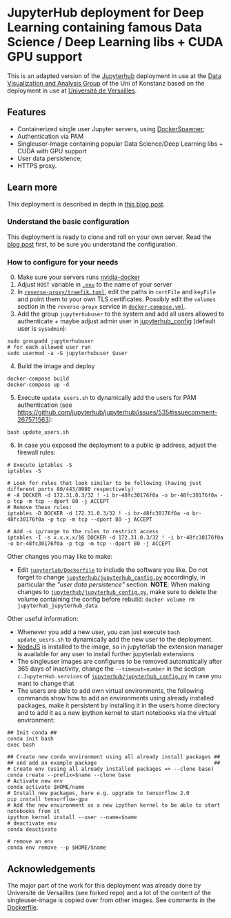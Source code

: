 # JupyterHub deployment for Deep Learning containing famous Data Science / Deep Learning libs + CUDA GPU support

This is an adapted version of the [Jupyterhub](https://jupyter.org/hub) deployment in use at the [Data Visualization and Analysis Group](https://www.vis.uni-konstanz.de/) of the Uni of Konstanz based on the deployment in use at [Université de
Versailles](https://jupyter.ens.uvsq.fr/).

## Features

- Containerized single user Jupyter servers, using
  [DockerSpawner](https://github.com/jupyterhub/dockerspawner);
- Authentication via PAM
- Singleuser-Image containing popular Data Science/Deep Learning libs + CUDA with GPU support
- User data persistence;
- HTTPS proxy.

## Learn more

This deployment is described in depth in [this blog
post](https://opendreamkit.org/2018/10/17/jupyterhub-docker/).

### Understand the basic configuration

This deployment is ready to clone and roll on your own server. Read
the [blog
post](https://opendreamkit.org/2018/10/17/jupyterhub-docker/) first,
to be sure you understand the configuration.

### How to configure for your needs

0. Make sure your servers runs [nvidia-docker](https://github.com/NVIDIA/nvidia-docker)
1. Adjust `HOST` variable in [`.env`](.env) to the name of your server
2. In [`reverse-proxy/traefik.toml`](reverse-proxy/traefik.toml), edit
  the paths in `certFile` and `keyFile` and point them to your own TLS
  certificates. Possibly edit the `volumes` section in the
  `reverse-proyx` service in
  [`docker-compose.yml`](docker-compose.yml).
3. Add the group `jupyterhubuser` to the system and add all users allowed to authenticate + maybe adjust admin user in [jupyterhub_config](jupyterhub/jupyterhub_config.py) (default user is `sysadmin`):
```
sudo groupadd jupyterhubuser
# for each allowed user run
sudo usermod -a -G jupyterhubuser $user
```
4. Build the image and deploy
```
docker-compose build
docker-compose up -d
```

5. Execute `update_users.sh` to dynamically add the users for PAM authentication (see https://github.com/jupyterhub/jupyterhub/issues/535#issuecomment-267571563):
```
bash update_users.sh
```

6. In case you exposed the deployment to a public ip address, adjust the firewall rules:

```
# Execute iptables -S
iptables -S

# Look for rules that look similar to be following (having just different ports 80/443/8080 respectively)
# -A DOCKER -d 172.31.0.3/32 ! -i br-48fc30176f0a -o br-48fc30176f0a -p tcp -m tcp --dport 80 -j ACCEPT
# Remove these rules:
iptables -D DOCKER -d 172.31.0.3/32 ! -i br-48fc30176f0a -o br-48fc30176f0a -p tcp -m tcp --dport 80 -j ACCEPT

# Add -s ip/range to the rules to restrict access
iptables -I -s x.x.x.x/16 DOCKER -d 172.31.0.3/32 ! -i br-48fc30176f0a -o br-48fc30176f0a -p tcp -m tcp --dport 80 -j ACCEPT

```

Other changes you may like to make:

- Edit [`jupyterlab/Dockerfile`](jupyterlab/Dockerfile) to include the
  software you like. Do not forget to change
  [`jupyterhub/jupyterhub_config.py`](jupyterhub/jupyterhub_config.py)
  accordingly, in particular the *"user data persistence"* section.
  **NOTE**: When making changes to [`jupyterhub/jupyterhub_config.py`](jupyterhub/jupyterhub_config.py), make sure to delete the volume containing the config before rebuild: `docker volume rm jupyterhub_jupyterhub_data`

Other useful information:

- Whenever you add a new user, you can just execute `bash update_uesrs.sh` to dynamically add the new user to the deployment.
- [NodeJS](https://nodejs.org/en/) is installed to the image, so in jupyterlab the extension manager is available for any user to install further jupyterlab extensions
- The singleuser images are configures to be removed automatically after 365 days of inactivity, change the `--timeout=number` in the section  `c.JupyterHub.services` of [`jupyterhub/jupyterhub_config.py`](jupyterhub/jupyterhub_config.py) in case you want to change that
- The users are able to add own virtual environments, the following commands show how to add an environments using already installed packages, make it persistent by installing it in the users home directory and to add it as a new ipython kernel to start notebooks via the virtual environment:
```
## Init conda ##
conda init bash
exec bash

## Create new conda environment using all already install packages ##
## and add an example package                                      ##
# Create env (using all already installed packages => --clone base)
conda create --prefix=$name --clone base
# Activate new env
conda activate $HOME/name
# Install new packages, here e.g. upgrade to tensorflow 2.0
pip install tensorflow-gpu
# Add the new environment as a new ipython kernel to be able to start notebooks from it
ipython kernel install --user --name=$name 
# deactivate env
conda deactivate

# remove an env
conda env remove --p $HOME/$name
```


## Acknowledgements

The major part of the work for this deployment was already done by Université de Versailles (see forked repo) and a lot of the content of the singleuser-image is copied over from other images. See comments in the [Dockerfile](jupyterlab/dockerfile).
